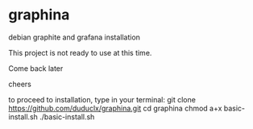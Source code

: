 # graphina
debian graphite and grafana installation

This project is not ready to use at this time.

Come back later

cheers

to proceed to installation, type in your terminal:
git clone https://github.com/duduclx/graphina.git
cd graphina
chmod a+x basic-install.sh
./basic-install.sh

